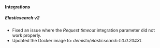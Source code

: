 
#### Integrations
##### Elasticsearch v2
- Fixed an issue where the *Request timeout* integration parameter did not work properly.
- Updated the Docker image to: *demisto/elasticsearch:1.0.0.20431*.
